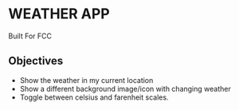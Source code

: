 # WEATHER APP 

Built For FCC

## Objectives

* Show the weather in my current location
* Show a different background image/icon with changing weather
* Toggle between celsius and farenheit scales.
